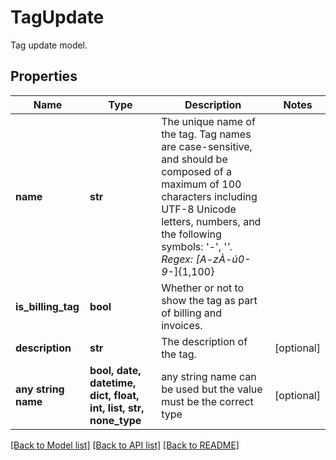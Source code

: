 # TagUpdate

Tag update model.

## Properties
Name | Type | Description | Notes
------------ | ------------- | ------------- | -------------
**name** | **str** | The unique name of the tag. Tag names are case-sensitive, and should be composed of a maximum of 100 characters including UTF-8 Unicode letters, numbers, and the following symbols: &#39;-&#39;, &#39;_&#39;. Regex: [A-zÀ-ú0-9_-]{1,100} | 
**is_billing_tag** | **bool** | Whether or not to show the tag as part of billing and invoices. | 
**description** | **str** | The description of the tag. | [optional] 
**any string name** | **bool, date, datetime, dict, float, int, list, str, none_type** | any string name can be used but the value must be the correct type | [optional]

[[Back to Model list]](../README.md#documentation-for-models) [[Back to API list]](../README.md#documentation-for-api-endpoints) [[Back to README]](../README.md)


